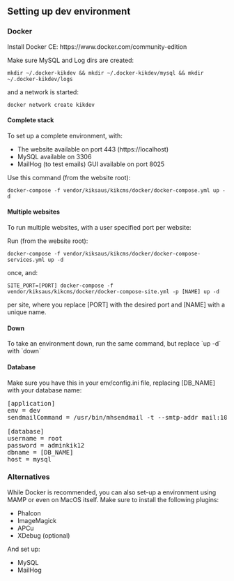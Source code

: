 <h2>Setting up dev environment</h2>

<h3>Docker</h3> 
<p>Install Docker CE: https://www.docker.com/community-edition</p>

Make sure MySQL and Log dirs are created:

`mkdir ~/.docker-kikdev && mkdir ~/.docker-kikdev/mysql && mkdir ~/.docker-kikdev/logs`

and a network is started:

`docker network create kikdev`

<h4>Complete stack</h4> 

<p>To set up a complete environment, with:</p>

<ul>
<li>The website available on port 443 (https://localhost)</li>
<li>MySQL available on 3306</li>
<li>MailHog (to test emails) GUI available on port 8025
</ul> 

<p>Use this command (from the website root):</p>

`docker-compose -f vendor/kiksaus/kikcms/docker/docker-compose.yml up -d`

<h4>Multiple websites</h4> 
<p>To run multiple websites, with a user specified port per website:</p>

Run (from the website root): 

`docker-compose -f vendor/kiksaus/kikcms/docker/docker-compose-services.yml up -d`

once, and:

`SITE_PORT=[PORT] docker-compose -f vendor/kiksaus/kikcms/docker/docker-compose-site.yml -p [NAME] up -d`

per site, where you replace [PORT] with the desired port and [NAME] with a unique name.

<h4>Down</h4> 
To take an environment down, run the same command, but replace `up -d` with `down`

<h4>Database</h4>

Make sure you have this in your env/config.ini file, replacing [DB_NAME] with your database name:

<pre>
[application]
env = dev
sendmailCommand = /usr/bin/mhsendmail -t --smtp-addr mail:1025
 
[database]
username = root
password = adminkik12
dbname = [DB_NAME] 
host = mysql
</pre>
<h3>Alternatives</h3>
<p>While Docker is recommended, you can also set-up a environment using MAMP or even on 
MacOS itself. Make sure to install the following plugins:
</p>
<ul>
<li>Phalcon</li>
<li>ImageMagick</li>
<li>APCu</li>
<li>XDebug (optional)</li>
</ul>
And set up:
<ul>
<li>MySQL</li>
<li>MailHog</li>
</ul>